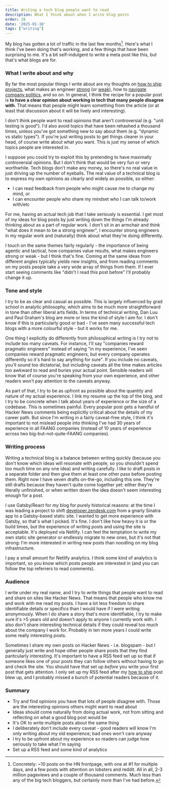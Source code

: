 ```yaml
---
title: Writing a tech blog people want to read
description: What I think about when I write blog posts
order: 28
date: '2025-01-10'
tags: ["writing"]
---
```


My blog has gotten a lot of traffic in the last few months[^1]. Here's what I think I've been doing that's working, and a few things that have been surprising to me. It's a bit self-indulgent to write a meta post like this, but that's what blogs are for.

### What I write about and why

By far the most popular things I write about are my thoughts on [how to ship projects](/how-to-ship), what makes an engineer [strong](/what-makes-strong-engineers-strong) (or [weak](/weak-engineers)), how to [navigate](/glue-work-considered-harmful) [company politics](/ratchet-effects), and so on. In general, I think the recipe for a popular post is **to have a clear opinion about working in tech that many people disagree with**. That means that people might learn something from the article (or at least that discussion about it will be lively and interesting).

I don't think people want to read opinions that aren't controversial (e.g. "unit testing is good"). I'd also avoid topics that have been rehashed a thousand times, unless you've got something new to say about them (e.g. "dynamic vs static types"). If you're just writing posts to get things clearer in your head, of course write about what you want. This is just my sense of which topics people are interested in.

I suppose you could try to exploit this by pretending to have maximally controversial opinions. But I don't think that would be very fun or very worthwhile. Tech blogs don't make any money, so there's no real value in just driving up the number of eyeballs. The real value of a technical blog is to express my own opinions as clearly and widely as possible, so either:

- I can read feedback from people who might cause me to change my mind, or
- I can encounter people who share my mindset who I can talk to/work with/etc

For me, having an actual tech job that I take seriously is essential. I get most of my ideas for blog posts by just writing down the things I'm already thinking about as a part of regular work. I don't sit in an armchair and think "what does it mean to be a strong engineer", I encounter strong engineers in my regular work and (naturally) think about what they're doing differently.

I touch on the same themes fairly regularly - the importance of being agentic and tactical, how companies value results, what makes engineers strong or weak - but I think that's fine. Coming at the same ideas from different angles typically yields new insights, and from reading comments on my posts people take a very wide array of things from them. If I ever start seeing comments like "didn't I read this post before" I'll probably change it up.

### Tone and style

I try to be as clear and casual as possible. This is largely influenced by grad school in analytic philosophy, which aims to be much more straightforward in tone than other liberal arts fields. In terms of technical writing, Dan Luu and Paul Graham's blog are more or less the kind of style I aim for. I don't know if this is particularly good or bad - I've seen many successful tech blogs with a more colourful style - but it works for me.

One thing I explicitly do differently from philosophical writing is I try not to include too many caveats. For instance, I'll say "companies reward pragmatic engineers" instead of saying "in my experience, I've seen companies reward pragmatic engineers, but every company operates differently so it's hard to say anything for sure". If you include no caveats, you'll sound too dictatorial, but including caveats all the time makes articles too awkward to read and buries your actual point. Sensible readers will know that of course you're speaking from your own experience, and other readers won't pay attention to the caveats anyway.

As part of that, I try to be as upfront as possible about the quantity and nature of my actual experience. I link my resume up the top of the blog, and I try to be concrete when I talk about years of experience or the size of a codebase. This is sometimes painful. Every popular post gets a handful of Hacker News comments being explicitly critical about the details of my career path. But since I'm writing in a fairly caveat-free style, I think it's important to not mislead people into thinking I've had 30 years of experience in all FAANG companies (instead of 10 years of experience across two big-but-not-quite-FAANG companies).

### Writing process

Writing a technical blog is a balance between writing quickly (because you don't know which ideas will resonate with people, so you shouldn't spend too much time on any one idea) and writing carefully. I like to draft posts in a separate folder and then give them at least one other pass before posting them. Right now I have seven drafts on-the-go, including this one. They're still drafts because they haven't quite come together yet: either they're literally unfinished, or when written down the idea doesn't seem interesting enough for a post.

I use Gatsby/React for my blog for purely historical reasons: at the time I was leading a project to shift [developer.zendesk.com](https://developer.zendesk.com) from a gnarly Sinatra app to a Gatsby-based static site. I wanted to get more experience with Gatsby, so that's what I picked. It's fine. I don't like how heavy it is or the build times, but the experience of writing posts and using the site is acceptable. It's deployed via Netlify. I can feel the temptation to write my own static site generator or endlessly migrate to new ones, but it's not that strong: I'm more interested in writing new posts than noodling on my blog infrastructure.

I pay a small amount for Netlify analytics. I think some kind of analytics is important, so you know which posts people are interested in (and you can follow the top referrers to read comments). 

### Audience

I write under my real name, and I try to write things that people want to read and share on sites like Hacker News. That means that people who know me and work with me read my posts. I have a lot less freedom to share identifiable details or specifics than I would have if I were writing anonymously. When I do share a story that's more identifiable, I try to make sure it's >5 years old and doesn't apply to anyone I currently work with. I also don't share interesting technical details if they could reveal too much about the company I work for. Probably in ten more years I could write some really interesting posts.

Sometimes I share my own posts on Hacker News - i.e. blogspam - but I generally just write and hope other people share posts that they find paritcularly interesting. It's important to have a RSS feed set up so that if someone likes one of your posts they can follow others without having to go and check the site. You should have that set up _before_ you write your first post that gets attention. I only set up my RSS feed after my [how to ship](/how-to-ship) post blew up, and I probably missed a bunch of potential readers because of it.

### Summary

- Try and find opinions you have that lots of people disagree with. Those are the interesting opinions others might want to read about
- Ideas should come naturally from doing actual work, not from sitting and reflecting on what a good blog post would be
- It's OK to write multiple posts about the same thing
- I deliberately don't include every caveat - good readers will know I'm only writing about my old experience; bad ones won't care anyway
- I try to be upfront about my experience so readers can judge how seriously to take what I'm saying
- Set up a RSS feed and some kind of analytics

[^1]: Concretely: ~10 posts on the HN frontpage, with one at #1 for multiple days, and a few posts with attention on lobsters and reddit. All in all, 2-3 million pageviews and a couple of thousand comments. Much less than any of the big tech bloggers, but certainly more than I've had before.